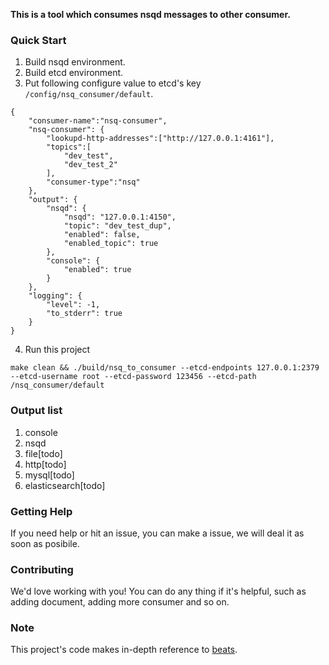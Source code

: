 **This is a tool which consumes nsqd messages to other consumer.**

### Quick Start
1. Build nsqd environment.
2. Build etcd environment.
3. Put following configure value to etcd's key `/config/nsq_consumer/default`.
~~~
{
    "consumer-name":"nsq-consumer",
    "nsq-consumer": {
        "lookupd-http-addresses":["http://127.0.0.1:4161"],
        "topics":[
            "dev_test",
            "dev_test_2"
        ],
        "consumer-type":"nsq"
    },
    "output": {
        "nsqd": {
            "nsqd": "127.0.0.1:4150",
            "topic": "dev_test_dup",
            "enabled": false,
            "enabled_topic": true
        },
        "console": {
            "enabled": true
        }
    },
    "logging": {
        "level": -1,
        "to_stderr": true
    }
}
~~~
4. Run this project
~~~
make clean && ./build/nsq_to_consumer --etcd-endpoints 127.0.0.1:2379 --etcd-username root --etcd-password 123456 --etcd-path /nsq_consumer/default
~~~
### Output list
1. console
2. nsqd
3. file[todo]
4. http[todo]
5. mysql[todo]
6. elasticsearch[todo]

### Getting Help
If you need help or hit an issue, you can make a issue, we will deal it as soon as posibile.

### Contributing
We'd love working with you! You can do any thing if it's helpful, such as adding document, adding more consumer and so on.

### Note
This project's code makes in-depth reference to [beats](https://github.com/elastic/beats).
